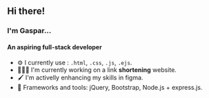 ## Hi there!
### I'm Gaspar...
#### An aspiring full-stack developer

<!--
**gasparc-101/gasparc-101** is a ✨ _special_ ✨ repository because its `README.md` (this file) appears on your GitHub profile.

Here are some ideas to get you started:

- 🔭 I’m currently working on ...
- 🌱 I’m currently learning ...
- 👯 I’m looking to collaborate on ...
- 🤔 I’m looking for help with ...
- 💬 Ask me about ...
- 📫 How to reach me: ...
- 😄 Pronouns: ...
- ⚡ Fun fact: ...
-->

* ⚙️ I currently use : `.html`, `.css`, `.js`, `.ejs`.
* 👨🏾‍💻 I'm currently working on a link **shortening** website.
* 🖌️ I'm activelly enhancing my skills in figma.
* 🔰 Frameworks and tools: jQuery, Bootstrap, Node.js + express.js.
